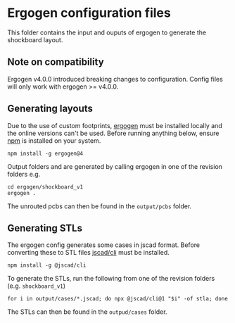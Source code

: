 # Ergogen configuration files

This folder contains the input and ouputs of ergogen to generate the shockboard layout.

## Note on compatibility

Ergogen v4.0.0 introduced breaking changes to configuration. Config files will only work with ergogen >= v4.0.0.

## Generating layouts

Due to the use of custom footprints, [ergogen](ergogen.xyz) must be installed locally and the online versions can't be used.
Before running anything below, ensure [npm](https://docs.npmjs.com/downloading-and-installing-node-js-and-npm) is installed on your system.

```shell
npm install -g ergogen@4
```

Output folders and are generated by calling ergogen in one of the revision folders e.g.

```shell
cd ergogen/shockboard_v1
ergogen .
```

The unrouted pcbs can then be found in the `output/pcbs` folder.

## Generating STLs

The ergogen config generates some cases in jscad format. Before converting these to STL files [jscad/cli](https://github.com/jscad/OpenJSCAD.org) must be installed.

```shell
npm install -g @jscad/cli
```

To generate the STLs, run the following from one of the revision folders (e.g. `shockboard_v1`)

```shell
for i in output/cases/*.jscad; do npx @jscad/cli@1 "$i" -of stla; done
```

The STLs can then be found in the `outpud/cases` folder.
